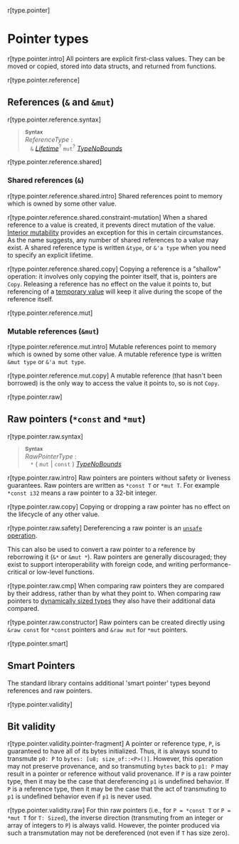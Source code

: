r[type.pointer]
# Pointer types

r[type.pointer.intro]
All pointers are explicit first-class values.
They can be moved or copied, stored into data structs, and returned from functions.

r[type.pointer.reference]
## References (`&` and `&mut`)

r[type.pointer.reference.syntax]
> **<sup>Syntax</sup>**\
> _ReferenceType_ :\
> &nbsp;&nbsp; `&` [_Lifetime_]<sup>?</sup> `mut`<sup>?</sup> [_TypeNoBounds_]

r[type.pointer.reference.shared]
### Shared references (`&`)

r[type.pointer.reference.shared.intro]
Shared references point to memory which is owned by some other value.

r[type.pointer.reference.shared.constraint-mutation]
When a shared reference to a value is created, it prevents direct mutation of the value.
[Interior mutability] provides an exception for this in certain circumstances.
As the name suggests, any number of shared references to a value may exist.
A shared reference type is written `&type`, or `&'a type` when you need to specify an explicit lifetime.

r[type.pointer.reference.shared.copy]
Copying a reference is a "shallow" operation:
it involves only copying the pointer itself, that is, pointers are `Copy`.
Releasing a reference has no effect on the value it points to, but referencing of a [temporary value] will keep it alive during the scope of the reference itself.

r[type.pointer.reference.mut]
### Mutable references (`&mut`)

r[type.pointer.reference.mut.intro]
Mutable references point to memory which is owned by some other value.
A mutable reference type is written `&mut type` or `&'a mut type`.

r[type.pointer.reference.mut.copy]
A mutable reference (that hasn't been borrowed) is the only way to access the value it points to, so is not `Copy`.

r[type.pointer.raw]
## Raw pointers (`*const` and `*mut`)

r[type.pointer.raw.syntax]
> **<sup>Syntax</sup>**\
> _RawPointerType_ :\
> &nbsp;&nbsp; `*` ( `mut` | `const` ) [_TypeNoBounds_]

r[type.pointer.raw.intro]
Raw pointers are pointers without safety or liveness guarantees.
Raw pointers are written as `*const T` or `*mut T`.
For example `*const i32` means a raw pointer to a 32-bit integer.

r[type.pointer.raw.copy]
Copying or dropping a raw pointer has no effect on the lifecycle of any other value.

r[type.pointer.raw.safety]
Dereferencing a raw pointer is an [`unsafe` operation].

This can also be used to convert a raw pointer to a reference by reborrowing it (`&*` or `&mut *`).
Raw pointers are generally discouraged;
they exist to support interoperability with foreign code, and writing performance-critical or low-level functions.

r[type.pointer.raw.cmp]
When comparing raw pointers they are compared by their address, rather than by what they point to.
When comparing raw pointers to [dynamically sized types] they also have their additional data compared.

r[type.pointer.raw.constructor]
Raw pointers can be created directly using `&raw const` for `*const` pointers and `&raw mut` for `*mut` pointers.

r[type.pointer.smart]
## Smart Pointers

The standard library contains additional 'smart pointer' types beyond references and raw pointers.

r[type.pointer.validity]
## Bit validity

r[type.pointer.validity.pointer-fragment]
A pointer or reference type, `P`, is guaranteed to have all of its bytes initialized. Thus, it is always
sound to transmute `p0: P` to `bytes: [u8; size_of::<P>()]`. However, this operation may not preserve
provenance, and so transmuting `bytes` back to `p1: P` may result in a pointer or reference without
valid provenance. If `P` is a raw pointer type, then it may be the case that dereferencing `p1` is undefined
behavior. If `P` is a reference type, then it may be the case that the act of transmuting to `p1` is
undefined behavior even if `p1` is never used.

r[type.pointer.validity.raw]
For thin raw pointers (i.e., for `P = *const T` or `P = *mut T` for `T: Sized`),
the inverse direction (transmuting from an integer or array of integers to `P`) is always valid.
However, the pointer produced via such a transmutation may not be dereferenced (not even if `T` has size zero).

[Interior mutability]: ../interior-mutability.md
[_Lifetime_]: ../trait-bounds.md
[_TypeNoBounds_]: ../types.md#type-expressions
[`unsafe` operation]: ../unsafety.md
[dynamically sized types]: ../dynamically-sized-types.md
[temporary value]: ../expressions.md#temporaries
